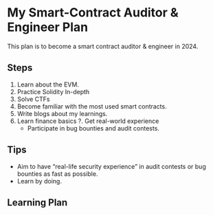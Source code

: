 # My Smart-Contract Auditor & Engineer Plan
This plan is to become a smart contract auditor & engineer in 2024.

## Steps
1. Learn about the EVM.
2. Practice Solidity In-depth
3. Solve CTFs
4. Become familiar with the most used smart contracts.      
5. Write blogs about my learnings.
6. Learn finance basics
?. Get real-world experience
    - Participate in bug bounties and audit contests.

## Tips
* Aim to have “real-life security experience” in audit contests or bug bounties as fast as possible.
* Learn by doing.

## Learning Plan
